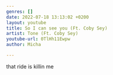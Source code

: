 ```yaml
---
genres: []
date: 2022-07-18 13:13:02 +0200
layout: youtube
title: So I can see you (Ft. Coby Sey)
artist: Tone (Ft. Coby Sey)
youtube-url: 0TlHh11Ewpw
author: Micha

---
```

that ride is killin me